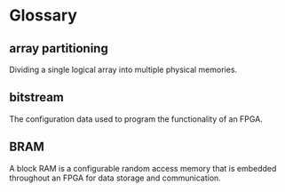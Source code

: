 # Glossary
## array partitioning
Dividing a single logical array into multiple physical memories.
## bitstream
The configuration data used to program the functionality of an FPGA.
## BRAM
A block RAM is a configurable random access memory that is embedded throughout an
FPGA for data storage and communication.
